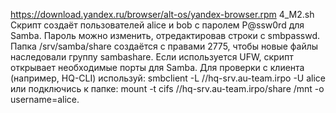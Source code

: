 https://download.yandex.ru/browser/alt-os/yandex-browser.rpm 
  4_M2.sh
        Скрипт создаёт пользователей alice и bob с паролем P@ssw0rd для Samba. Пароль можно изменить, отредактировав строки с smbpasswd.
        Папка /srv/samba/share создаётся с правами 2775, чтобы новые файлы наследовали группу sambashare.
        Если используется UFW, скрипт открывает необходимые порты для Samba.
        Для проверки с клиента (например, HQ-CLI) используй:
        smbclient -L //hq-srv.au-team.irpo -U alice
        или подключись к папке: mount -t cifs //hq-srv.au-team.irpo/share /mnt -o username=alice.

        
